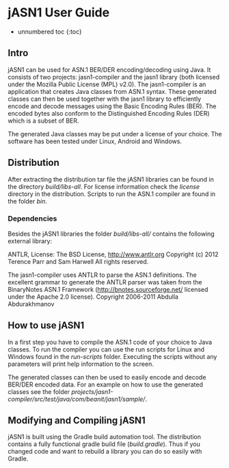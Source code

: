# jASN1 User Guide

* unnumbered toc
{:toc}



## Intro

jASN1 can be used for ASN.1 BER/DER encoding/decoding using Java. It consists of two projects: jasn1-compiler and the jasn1 library (both licensed under the Mozilla Public License (MPL) v2.0). The jasn1-compiler is an application that creates Java classes from ASN.1 syntax. These generated classes can then be used together with the jasn1 library to efficiently encode and decode messages using the Basic Encoding Rules (BER). The encoded bytes also conform to the Distinguished Encoding Rules (DER) which is a subset of BER.

The generated Java classes may be put under a license of your choice. The software has been tested under Linux, Android and Windows.

## Distribution

After extracting the distribution tar file the jASN1 libraries can be found in the directory *build/libs-all*. For license information check the *license* directory in the distribution. Scripts to run the ASN.1 compiler are found in the folder *bin*.

### Dependencies

Besides the jASN1 libraries the folder *build/libs-all/* contains the following external library:

ANTLR, License: The BSD License, http://www.antlr.org Copyright (c) 2012 Terence Parr and Sam Harwell All rights reserved.

The jasn1-compiler uses ANTLR to parse the ASN.1 definitions. The excellent grammar to generate the ANTLR parser was taken from the BinaryNotes ASN.1 Framework (http://bnotes.sourceforge.net/ licensed under the Apache 2.0 license).  Copyright 2006-2011 Abdulla Abdurakhmanov

## How to use jASN1

In a first step you have to compile the ASN.1 code of your choice to Java classes. To run the compiler you can use the run scripts for Linux and Windows found in the _run-scripts_ folder. Executing the scripts without any parameters will print help information to the screen.

The generated classes can then be used to easily encode and decode BER/DER encoded data. For an example on how to use the generated classes see the folder _projects/jasn1-compiler/src/test/java/com/beanit/jasn1/sample/_.


## Modifying and Compiling jASN1

jASN1 is built using the Gradle build automation tool. The distribution contains a fully functional gradle build file (_build.gradle_). Thus if you changed code and want to rebuild a library you can do so easily with Gradle.
